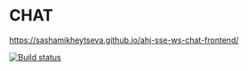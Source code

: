 # CHAT

https://sashamikheytseva.github.io/ahj-sse-ws-chat-frontend/

[![Build status](https://ci.appveyor.com/api/projects/status/gv7jop4b11wcuxxn?svg=true)](https://ci.appveyor.com/project/SashaMikheytseva/ahj-sse-ws-chat-frontend)